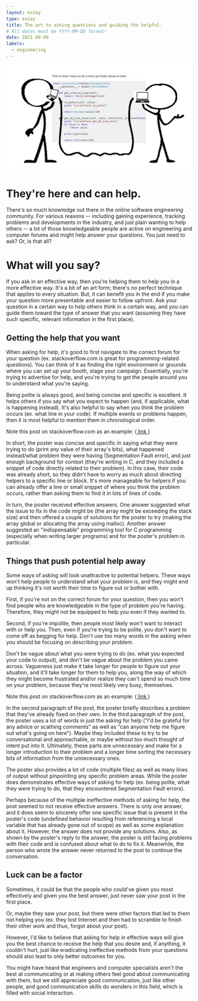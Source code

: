 ```yaml
---
layout: essay
type: essay
title: The art to asking questions and guiding the helpful.
# All dates must be YYYY-MM-DD format!
date: 2021-09-09
labels:
  - engineering
--- 
```


<img class = "ui right spaced medium image" src = "../images/guiding-the-helpful.PNG">

# They're here and can help. 
There's so much knowledge out there in the online software engineering community. For various reasons -- including gaining experience, tracking problems and developments in the industry, and just plain wanting to help others -- a lot of those knowledgeable people are active on engineering and computer forums and might help answer your questions. You just need to ask? Or, is that all?

# What will you say?
If you ask in an effective way, then you're helping them to help you in a more effective way. It's a bit of an art form; there's no perfect technique that applies to every situation. But, it can benefit you in the end if you make your question more presentable and easier to follow upfront. Ask your question in a certain way to help others think in a certain way, and you can guide them toward the type of answer that you want (assuming they have such specific, relevant information in the first place).


## Getting the help that you want
When asking for help, it's good to first navigate to the correct forum for your question (ex. stackoverflow.com is great for programming-related questions). You can think of it as finding the right environment or grounds where you can set up your booth, stage your campaign. Essentially, you're trying to advertise for help, and you're trying to get the people around you to understand what you're saying.

Being polite is always good, and being concise and specific is excellent. It helps others if you say what you expect to happen (and, if applicable, what is happening instead). It's also helpful to say when you think the problem occurs (ex. what line in your code). If multiple events or problems happen, then it is most helpful to mention them in chronological order.

Note this post on stackoverflow.com as an example: (<a href = "https://stackoverflow.com/questions/9271820/segmentation-fault-core-dumped?rq=1"> link </a>)

In short, the poster was concise and specific in saying what they were trying to do (print any value of their array's bits), what happened instead/what problem they were having (Segmentation Fault error), and just enough background for context (they're writing in C, and they included a snippet of code directly related to their problem). In this case, their code was already short, so they didn't have to worry as much about directing helpers to a specific line or block. It's more manageable for helpers if you can already offer a line or small snippet of where you think the problem occurs, rather than asking them to find it in lots of lines of code.

In turn, the poster received effective answers. One answer suggested what the issue to fix in the code might be (the array might be exceeding the stack size) and then offered a couple of solutions for the poster to try (making the array global or allocating the array using malloc). Another answer suggested an "indispensable" programming tool for C programming (especially when writing larger programs) and for the poster's problem in particular.


## Things that push potential help away
Some ways of asking will look unattractive to potential helpers. These ways won't help people to understand what your problem is, and they might end up thinking it's not worth their time to figure out or bother with.

First, if you're not on the correct forum for your question, then you won't find people who are knowledgeable in the type of problem you're having. Therefore, they might not be equipped to help you even if they wanted to.

Second, if you're impolite, then people most likely won't want to interact with or help you.
Then, even if you're trying to be polite, you don't want to come off as begging for help. Don't use too many words in the asking when you should be focusing on describing your problem.

Don't be vague about what you were trying to do (ex. what you expected your code to output), and don't be vague about the problem you came across. Vagueness just make it take longer for people to figure out your situation, and it'll take longer for them to help you, along the way of which they might become frustrated and/or realize they can't spend so much time on your problem, because they're most likely very busy, themselves.

Note this post on stackoverflow.com as an example: (<a href = "https://stackoverflow.com/questions/13041820/segmentation-fault-strange-debug-statements?rq=1"> link </a>)

In the second paragraph of the post, the poster briefly describes a problem that they've already fixed on their own. In the third paragraph of the post, the poster uses a lot of words in just the asking for help ("I'd be grateful for any advice or scathing comments" as well as "can anyone help me figure out what's going on here"). Maybe they included these to try to be conversational and approachable, or maybe without too much thought of intent put into it. Ultimately, these parts are unnecessary and make for a longer introduction to their problem and a longer time sorting the necessary bits of information from the unnecessary ones. 

The poster also provides a lot of code (multiple files) as well as many lines of output without pinpointing any specific problem areas. While the poster does demonstrates effective ways of asking for help (ex. being polite, what they were trying to do, that they encountered Segmentation Fault errors).

Perhaps because of the multiple ineffective methods of asking for help, the post seemed to not receive effective answers. There is only one answer, and it does seem to sincerely offer one specific issue that is present in the poster's code (undefined behavior resulting from referencing a local variable that has already gone out of scope) as well as some explanation about it. However, the answer does not provide any solutions. Also, as shown by the poster's reply to the answer, the poster is still facing problems with their code and is confused about what to do to fix it. Meanwhile, the person who wrote the answer never returned to the post to continue the conversation.

## Luck can be a factor
Sometimes, it could be that the people who could've given you most effectively and given you the best answer, just never saw your post in the first place. 

Or, maybe they saw your post, but there were other factors that led to them not helping you (ex. they lost Internet and then had to scramble to finish their other work and thus, forgot about your post). 

However, I'd like to believe that asking for help in effective ways will give you the best chance to receive the help that you desire and, if anything, it couldn't hurt, just like eradicating ineffective methods from your questions should also lead to only better outcomes for you. 


You might have heard that engineers and computer specialists aren't the best at communicating or at making others feel good about communicating with them, but we still appreciate good communication, just like other people, and good communication skills do wonders in this field, which is filled with social interaction.
